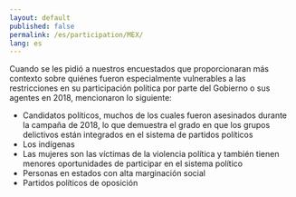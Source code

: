 ```yaml
---
layout: default
published: false
permalink: /es/participation/MEX/
lang: es
---
```


Cuando se les pidió a nuestros encuestados que proporcionaran más contexto sobre quiénes fueron especialmente vulnerables a las restricciones en su participación política por parte del Gobierno o sus agentes en 2018, mencionaron lo siguiente:
-	Candidatos políticos, muchos de los cuales fueron asesinados durante la campaña de 2018, lo que demuestra el grado en que los grupos delictivos están integrados en el sistema de partidos políticos
-	Los indígenas
-	Las mujeres son las víctimas de la violencia política y también tienen menores oportunidades de participar en el sistema político
-	Personas en estados con alta marginación social
-	Partidos políticos de oposición


